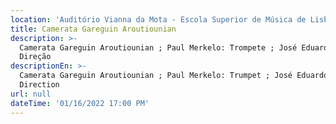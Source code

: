 ```yaml
---
location: 'Auditório Vianna da Mota - Escola Superior de Música de Lisboa '
title: Camerata Gareguin Aroutiounian
description: >-
  Camerata Gareguin Aroutiounian ; Paul Merkelo: Trompete ; José Eduardo Gomes:
  Direção
descriptionEn: >-
  Camerata Gareguin Aroutiounian ; Paul Merkelo: Trumpet ; José Eduardo Gomes:
  Direction
url: null
dateTime: '01/16/2022 17:00 PM'
---
```


